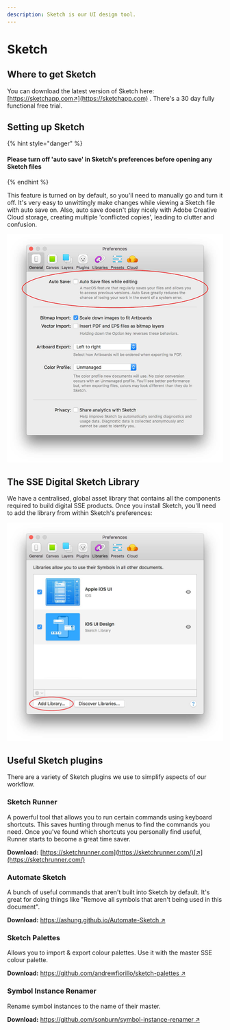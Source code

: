 ```yaml
---
description: Sketch is our UI design tool.
---
```


# Sketch

## Where to get Sketch

You can download the latest version of Sketch here: [https://sketchapp.com↗](https://sketchapp.com) . There's a 30 day fully functional free trial.

## Setting up Sketch

{% hint style="danger" %}
#### **Please turn off  'auto save' in Sketch's preferences before opening any Sketch files**
{% endhint %}

This feature is turned on by default, so you'll need to manually go and turn it off. It's very easy to unwittingly make changes while viewing a Sketch file with auto save on. Also, auto save doesn't play nicely with Adobe Creative Cloud storage, creating multiple 'conflicted copies', leading to clutter and confusion.

![Turn off &apos;auto save&apos; in Sketch&apos;s preferences](../.gitbook/assets/sketch-autosave.jpg)

## The SSE Digital Sketch Library

We have a centralised, global asset library that contains all the components required to build digital SSE products. Once you install Sketch, you'll need to add the library from within Sketch's preferences:

![Add the SSE Digital library in Sketch&apos;s preferences](../.gitbook/assets/sketch-add-library.jpg)

## Useful Sketch plugins

There are a variety of Sketch plugins we use to simplify aspects of our workflow.

### Sketch Runner

A powerful tool that allows you to run certain commands using keyboard shortcuts. This saves hunting through menus to find the commands you need. Once you've found which shortcuts you personally find useful, Runner starts to become a great time saver.

**Download:** [https://sketchrunner.com](https://sketchrunner.com/)[↗](https://sketchrunner.com/)

### Automate Sketch

A bunch of useful commands that aren't built into Sketch by default. It's great for doing things like "Remove all symbols that aren't being used in this document".

**Download:** [https://ashung.github.io/Automate-Sketch ↗](https://ashung.github.io/Automate-Sketch)

### Sketch Palettes

Allows you to import & export colour palettes. Use it with the master SSE colour palette.

**Download:** [https://github.com/andrewfiorillo/sketch-palettes ↗](https://github.com/andrewfiorillo/sketch-palettes)

### Symbol Instance Renamer

Rename symbol instances to the name of their master.

**Download:** [https://github.com/sonburn/symbol-instance-renamer ↗](https://github.com/sonburn/symbol-instance-renamer)



